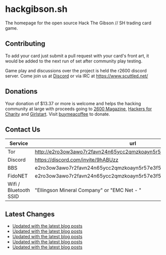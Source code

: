 # hackgibson.sh
The homepage for the open source Hack The Gibson // SH trading card game.


## Contributing

To add your card just submit a pull request with your card's front art, it would be added to the next run of set after community play testing.

Game play and discussions over the project is held the r2600 discord server. Come join us at [Discord](https://discord.com/invite/9hABUzz) or via IRC at https://www.scuttled.net/


## Donations

Your donation of $13.37 or more is welcome and helps the hacking community at large with proceeds going to [2600 Magazine](https://2600.com/), [Hackers for Charity](https://hackersforcharity.org) and [Girlstart](https://girlstart.org).  Visit [buymeacoffee](https://www.buymeacoffee.com/hackgibson.sh) to donate.


## Contact Us

Service | url
-|-
Tor | http://e2ro3ow3awo7r2favn24n65ycc2qmzkoayn5r57e3f56nvjwdcgg32ad.onion
Discord | https://discord.com/invite/9hABUzz
BBS | e2ro3ow3awo7r2favn24n65ycc2qmzkoayn5r57e3f56nvjwdcgg32ad.onion:23
FidoNET | e2ro3ow3awo7r2favn24n65ycc2qmzkoayn5r57e3f56nvjwdcgg32ad.onion:24554
Wifi / Bluetooth SSID | "Ellingson Mineral Company" or "EMC Net - <fidonet address>"

## Latest Changes
<!-- BLOG-POST-LIST:START -->
- [Updated with the latest blog posts](https://github.com/DFW2600/hackgibson.sh/commit/371e22903568b0cee9426fdbe44bd2354aa306fd)
- [Updated with the latest blog posts](https://github.com/DFW2600/hackgibson.sh/commit/bdec0874663f6e0585c9bbe614573a6ca4ddd43a)
- [Updated with the latest blog posts](https://github.com/DFW2600/hackgibson.sh/commit/1bd9e3615389784ff754166bf32d06ad0d4ed763)
- [Updated with the latest blog posts](https://github.com/DFW2600/hackgibson.sh/commit/614adbb5b2a2d0c154d184e22872968e28a3453d)
- [Updated with the latest blog posts](https://github.com/DFW2600/hackgibson.sh/commit/af128cff9c56e22f6d9d8371a3b573a5388d2a6f)
<!-- BLOG-POST-LIST:END -->
